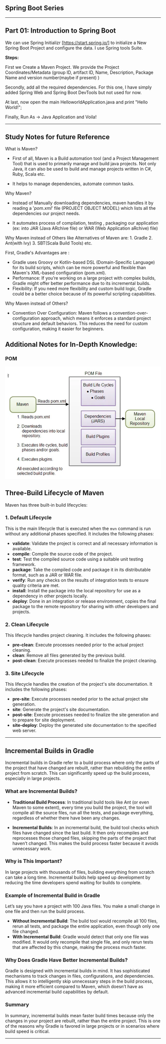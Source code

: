 ## Spring Boot Series
---
## Part 01: Introduction to Spring Boot 

We can use Spring Initializr [https://start.spring.io/] to initialize a New Spring Boot Project and configure the data. 
I use Spring tools Suite.

**Steps:**

First we Create a Maven Project. We provide the Project Coordinates/Metadata (group ID, artifact ID, Name, Description, Package Name and version number(maybe if present) )

Secondly, add all the required dependencies. For this one, I have simply added Spring Web and Spring Boot DevTools but not used for now.

At last, now open the main HelloworldApplication.java and print "Hello World!";

Finally, Run As -> Java Application and Voila!


---

## Study Notes for future Reference

What is Maven?
- First of all, Maven is a Build automation tool (and a Project Management Tool) that is used to primarily manage and build java projects. Not only Java, it can also be used to build and manage projects written in C#, Ruby, Scala etc.

- It helps to manage dependencies, automate common tasks.

Why Maven?

- Instead of Manually downloading dependencies, maven handles it by reading a '*pom.xml*' file (PROJECT OBJECT MODEL) which lists all the dependencies our project needs.

- It automates process of compilation, testing , packaging our application (ex: into JAR (Java ARchive file) or WAR (Web Application aRchive) file)

Why Maven instead of Others like
Alternatives of Maven are:
     1. Gradle
     2. Ant(with Ivy)
     3. SBT(Scala Build Tools)
     etc.

First, Gradle's Advantages are :

- Gradle uses Groovy or Kotlin-based DSL (Domain-Specific Language) for its build scripts, which can be more powerful and flexible than Maven's XML-based configuration (pom.xml).
- Performance: If you’re working on a large project with complex builds, Gradle might offer better performance due to its incremental builds.
- Flexibility: If you need more flexibility and custom build logic, Gradle could be a better choice because of its powerful scripting capabilities.

Why Maven instead of Others?

- Convention Over Configuration: Maven follows a convention-over-configuration approach, which means it enforces a standard project structure and default behaviors. This reduces the need for custom configuration, making it easier for beginners.







## Additional Notes for In-Depth Knowledge:


### POM 

![POM](image.png)

## Three-Build Lifecycle of Maven

Maven has three built-in build lifecycles:

### 1. Default Lifecycle
This is the main lifecycle that is executed when the `mvn` command is run without any additional phases specified. It includes the following phases:

- **validate**: Validate the project is correct and all necessary information is available.
- **compile**: Compile the source code of the project.
- **test**: Test the compiled source code using a suitable unit testing framework.
- **package**: Take the compiled code and package it in its distributable format, such as a JAR or WAR file.
- **verify**: Run any checks on the results of integration tests to ensure quality criteria are met.
- **install**: Install the package into the local repository for use as a dependency in other projects locally.
- **deploy**: Done in an integration or release environment, copies the final package to the remote repository for sharing with other developers and projects.

### 2. Clean Lifecycle
This lifecycle handles project cleaning. It includes the following phases:

- **pre-clean**: Execute processes needed prior to the actual project cleaning.
- **clean**: Remove all files generated by the previous build.
- **post-clean**: Execute processes needed to finalize the project cleaning.

### 3. Site Lifecycle
This lifecycle handles the creation of the project's site documentation. It includes the following phases:

- **pre-site**: Execute processes needed prior to the actual project site generation.
- **site**: Generate the project's site documentation.
- **post-site**: Execute processes needed to finalize the site generation and to prepare for site deployment.
- **site-deploy**: Deploy the generated site documentation to the specified web server.

---

## Incremental Builds in Gradle

Incremental builds in Gradle refer to a build process where only the parts of the project that have changed are rebuilt, rather than rebuilding the entire project from scratch. This can significantly speed up the build process, especially in large projects.

### What are Incremental Builds?

- **Traditional Build Process**: In traditional build tools like Ant (or even Maven to some extent), every time you build the project, the tool will compile all the source files, run all the tests, and package everything, regardless of whether there have been any changes.

- **Incremental Builds**: In an incremental build, the build tool checks which files have changed since the last build. It then only recompiles and reprocesses those changed files, skipping the parts of the project that haven’t changed. This makes the build process faster because it avoids unnecessary work.

### Why is This Important?

In large projects with thousands of files, building everything from scratch can take a long time. Incremental builds help speed up development by reducing the time developers spend waiting for builds to complete.

### Example of Incremental Build in Gradle

Let’s say you have a project with 100 Java files. You make a small change in one file and then run the build process.

- **Without Incremental Build**: The build tool would recompile all 100 files, rerun all tests, and package the entire application, even though only one file changed.
- **With Incremental Build**: Gradle would detect that only one file was modified. It would only recompile that single file, and only rerun tests that are affected by this change, making the process much faster.

### Why Does Gradle Have Better Incremental Builds?

Gradle is designed with incremental builds in mind. It has sophisticated mechanisms to track changes in files, configurations, and dependencies. This allows it to intelligently skip unnecessary steps in the build process, making it more efficient compared to Maven, which doesn’t have as advanced incremental build capabilities by default.

### Summary

In summary, incremental builds mean faster build times because only the changes in your project are rebuilt, rather than the entire project. This is one of the reasons why Gradle is favored in large projects or in scenarios where build speed is critical.

---

